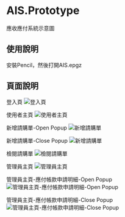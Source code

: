 # AIS.Prototype
應收應付系統示意圖

## 使用說明
安裝Pencil，然後打開AIS.epgz

## 頁面說明
登入頁
![登入頁](./images/login.png)

使用者主頁
![使用者主頁](./images/home.png)

新增請購單-Open Popup
![新增請購單](./images/add_billing_statmentopen.png)

新增請購單-Close Popup
![新增請購單](./images/add_billing_statmentclose.png)

檢閱請購單
![檢閱請購單](./images/view_billing_statment.png)

管理員主頁
![管理員主頁](./images/homeadmin.png)

管理員主頁-應付帳款申請明細-Open Popup
![管理員主頁-應付帳款申請明細-Open Popup](./images/billing_statement_listadminopen.png)

管理員主頁-應付帳款申請明細-Close Popup
![管理員主頁-應付帳款申請明細-Close Popup](./images/billing_statement_listadminclose.png)